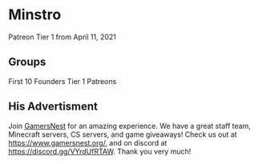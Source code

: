 # Minstro
Patreon Tier 1 from April 11, 2021
## Groups
First 10 Founders
Tier 1 Patreons

## His Advertisment
Join [GamersNest](https://www.gamersnest.org/) for an amazing experience. We have a great staff team, Minecraft servers, CS servers, and game giveaways! 
Check us out at https://www.gamersnest.org/, and on discord at https://discord.gg/VYrdUfRTAW. Thank you very much!
